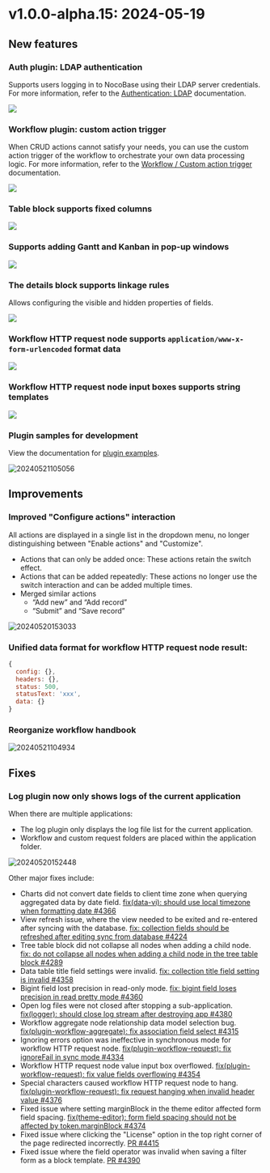# v1.0.0-alpha.15: 2024-05-19

## New features

### Auth plugin: LDAP authentication

Supports users logging in to NocoBase using their LDAP server credentials. For more information, refer to the [Authentication: LDAP](/handbook/auth-ldap) documentation.

![](https://static-docs.nocobase.com/202405191513995.png)

### Workflow plugin: custom action trigger

When CRUD actions cannot satisfy your needs, you can use the custom action trigger of the workflow to orchestrate your own data processing logic. For more information, refer to the [Workflow / Custom action trigger](/handbook/workflow-custom-action-trigger) documentation.

![](https://static-docs.nocobase.com/202405191515770.png)

### Table block supports fixed columns

![](https://static-docs.nocobase.com/202405191512587.png)

### Supports adding Gantt and Kanban in pop-up windows

![](https://static-docs.nocobase.com/202405191512280.png)

### The details block supports linkage rules

Allows configuring the visible and hidden properties of fields.

![](https://static-docs.nocobase.com/202405191513781.png)

### Workflow HTTP request node supports `application/www-x-form-urlencoded` format data

![](https://static-docs.nocobase.com/202405191514472.png)

### Workflow HTTP request node input boxes supports string templates

![](https://static-docs.nocobase.com/202405191514748.png)

### Plugin samples for development

View the documentation for [plugin examples](/plugin-samples).

![20240521105056](https://static-docs.nocobase.com/20240521105056.png)

## Improvements

### Improved "Configure actions" interaction

All actions are displayed in a single list in the dropdown menu, no longer distinguishing between "Enable actions" and "Customize".

- Actions that can only be added once: These actions retain the switch effect.
- Actions that can be added repeatedly: These actions no longer use the switch interaction and can be added multiple times.
- Merged similar actions
  - “Add new” and “Add record”
  - “Submit” and “Save record”

![20240520153033](https://static-docs.nocobase.com/20240520153033.png)

### Unified data format for workflow HTTP request node result:

```js
{
  config: {},
  headers: {},
  status: 500,
  statusText: 'xxx',
  data: {}
}
```

### Reorganize workflow handbook

![20240521104934](https://static-docs.nocobase.com/20240521104934.png)

## Fixes

### Log plugin now only shows logs of the current application

When there are multiple applications:

- The log plugin only displays the log file list for the current application.
- Workflow and custom request folders are placed within the application folder.

![20240520152448](https://static-docs.nocobase.com/20240520152448.png)

Other major fixes include:

- Charts did not convert date fields to client time zone when querying aggregated data by date field. <a href="https://github.com/nocobase/nocobase/pull/4366" target="_blank">fix(data-vi): should use local timezone when formatting date #4366</a>
- View refresh issue, where the view needed to be exited and re-entered after syncing with the database. <a href="https://github.com/nocobase/nocobase/pull/4224" target="_blank">fix: collection fields should be refreshed after editing sync from database #4224</a>
- Tree table block did not collapse all nodes when adding a child node. <a href="https://github.com/nocobase/nocobase/pull/4289" target="_blank">fix: do not collapse all nodes when adding a child node in the tree table block #4289</a>
- Data table title field settings were invalid. <a href="https://github.com/nocobase/nocobase/pull/4358" target="_blank">fix: collection title field setting is invalid #4358</a>
- Bigint field lost precision in read-only mode. <a href="https://github.com/nocobase/nocobase/pull/4360" target="_blank">fix: bigint field loses precision in read pretty mode #4360</a>
- Open log files were not closed after stopping a sub-application. <a href="https://github.com/nocobase/nocobase/pull/4380" target="_blank">fix(logger): should close log stream after destroying app #4380</a>
- Workflow aggregate node relationship data model selection bug. <a href="https://github.com/nocobase/nocobase/pull/4315" target="_blank">fix(plugin-workflow-aggregate): fix association field select #4315</a>
- Ignoring errors option was ineffective in synchronous mode for workflow HTTP request node. <a href="https://github.com/nocobase/nocobase/pull/4334" target="_blank">fix(plugin-workflow-request): fix ignoreFail in sync mode #4334</a>
- Workflow HTTP request node value input box overflowed. <a href="https://github.com/nocobase/nocobase/pull/4353" target="_blank">fix(plugin-workflow-request): fix value fields overflowing #4354</a>
- Special characters caused workflow HTTP request node to hang. <a href="https://github.com/nocobase/nocobase/pull/4376" target="_blank">fix(plugin-workflow-request): fix request hanging when invalid header value #4376</a>
- Fixed issue where setting marginBlock in the theme editor affected form field spacing. <a href="https://github.com/nocobase/nocobase/pull/4374" target="_blank">fix(theme-editor): form field spacing should not be affected by token.marginBlock #4374</a>
- Fixed issue where clicking the "License" option in the top right corner of the page redirected incorrectly. [PR #4415](https://github.com/nocobase/nocobase/pull/4415)
- Fixed issue where the field operator was invalid when saving a filter form as a block template. [PR #4390](https://github.com/nocobase/nocobase/pull/4390)
